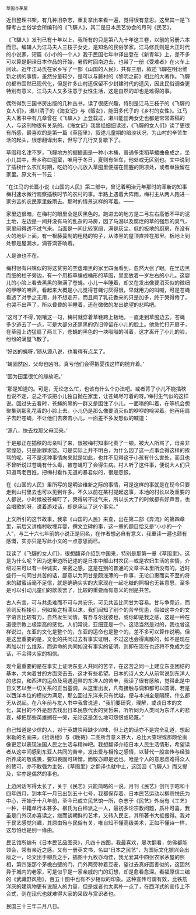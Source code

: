    草囤与茅屋 

   近日整理书架，有几种旧杂志，重复拿出来看一遍，觉得很有意思。这里其一是飞驒考古土俗学会所编刊的《飞驒人》，其二是日本民艺协会的月刊《民艺》。

   《飞驒人》发刊已有十年以上，我所有的只是第八九十年这三卷，以前的另册六本而已。编辑人为江马夫人三枝子女史，是知名的民俗学家。江马修氏则是大正时代的小说家，短篇《小小的一个人》我于民国七年中译出登在《新青年》上，差不多可以算是翻译日本作品的开始，暑假时回南边去，也带了一册《受难者》在火车上阅读。近年江马氏在家乡写了一部《山国的人民》，共有三册，叙述飞驒在明治维新之初的事情，虽然分量较少，是可以与藤村的《黎明之前》相比的大著作。飞驒的都市固然已现代化，但是许多山村还保留不少封建时代的遗风，因此民俗调查更特别有意义，江马夫人又多注意于女性生活，这是自然的却也是难得的事。

   偶然得到三国书房出版的几种丛书，读了很感兴趣，特别是江马三枝子的《飞驒的女人们》，濑川清子的《海女记》与《贩女》，能田多代子的《乡村的女性》。江马夫人著书中有几章曾在《飞驒人》上登载过，濑川能田两女史也都是常常寄稿的人，与这刊物很有关系的。《海女记》我曾经细细读过，《飞驒的女人们》读了更很有所感，最喜欢的是第一篇《草囤里》，叙述儿童期的暗淡状况，为山村的辛苦生活的起头，很想翻译出来，但写了几行又复歇下了。

   草囤和名津不罗，飞驒地方的据插画是一种小木桶，普通多束稻草蟠曲叠成之，坐小儿其中，吾乡称曰囤窠，唯用于冬日，夏则有坐车，他处或无区别也。文中说到了插秧什么农忙时期，吃奶的小儿放入草囤里便摆在田塍的阴凉处，或者单独留在家里。原文有一节云：

   “在江马的长篇小说《山国的人民》第二部中，曾记着明治元年那时的革新的知事梅村速水微行观察插秧时节的农村的事。半路上遇着大阵雨，梅村主从两人跑进一家穷苦的农民家里躲雨去。那时的情景这样的写着。——

   家里边很暗，在梅村的眼里全是灰黑色的。跑进去的地方是二弓左右高低不平的泥土地，左边是一间并没有马的乱杂的马房，因了马溺以及腐烂的草的强烈的臭气，家里闷得透不过气来。当面是一间比较宽阔，满是灰尘，低的板地的厨房，在没有火的地炉上面，有一根藤蔓制的粗糙的钩子，从漆黑的屋顶直挂在那里。板地上到处都是屋漏水，滴答滴答响着。

   人是谁也不在。

   梅村很有兴味似的将这贫穷的空虚暗黑的家里四面看到，忽然大张了眼。在里边黑而细的柱子旁边，有一个用稻草编成桶形的草囤，里面放着一岁左右的小儿。这婴儿的小脸上看去黑黑的聚满了苍蝇。小儿一半睡着，却又在发出像要消灭似的微细的咿咿的啼声。看起来大概是小儿觉得苍蝇讨厌得很，早就用力的叫喊，可是苍蝇看透了对手之无用，并不想走开，而且闻了乳花香来的只是加多，终于哭得倦了，也哭不出声了，所以昏昏的半睡着，还在微微的发出绝望的悲鸣吧。

   ‘这可了不得，’刚嚷这一句，梅村就穿着草鞋跨上板地，一直走到草囤边去。苍蝇多少逃去了一点，可是大部分还黑黑的仍旧停留在小儿的脸上。他急忙打开扇子，在草囤上边猛扇了两三下，苍蝇的黑色的一块嗡嗡的叫着，这才离开了小儿的脸，纷纷的满屋飞散了。

   ‘好凶的蝇呀，’随从源八说，也看得有点呆了。

   ‘蝇固然凶，父母也凶呀。真亏他们会得把婴孩这样的抛弃着。’

   ‘因为田里很忙的缘故吧。’

   ‘那是知道的。可是，无论怎么忙，也该有什么个办法吧。或者背了小儿不能插秧也说不定，总之不该把小儿独自抛在家里，让苍蝇尽叮着的呀。’梅村生气似的这样说。回过头去看时，苍蝇的黑的一群又是围住了小儿，一面嗡的叫着，在等机会想聚集到那乳花香的小脸上去。小儿仍是那么像要消灭似的咿咿的啼哭着。他再用扇子去赶苍蝇，不让他们去袭击小儿，一面差不多发怒似的喊道：

   ‘源八，快去找那父母回来。’

   于是那正在插秧的母亲叫了来，很被梅村知事叱责了一顿。被大人所骂了，母亲非常惶恐，只是谢罪求饶。可是实际上并不明白，为什么因了这一点事会得这样的挨骂的呢。可不是这种事情向来就是如此，也并不见得这于小孩有什么害处，而且也不曾听说过苍蝇有什么毒，被苍蝇叮了会得生病。村人听了这件事，便说大人们只知道骂老百姓，把梅村看作无道的暴君似的，很是怨恨。

   在《山国的人民》里所写的是明治维新之际的事情，可是这样的事就是在现今只要走到山村里去也可以见到许多。不久以前在某村提起这事，本地的村长以及重要的人都说，小时候被苍蝇叮了，哭得转不过气来，所以长大了的时候都有好声音，也会唱歌的呀，说着游戏话，却是承认了这个事实。”

   上文所引的这节故事，我拿《山国的人民》来查，出在第二部《奔流》的第四章里，前后又讲梅村收埋弃婴，撰文立碑的事，这一章的题目恰又是“小小的一个人”，与二十六七年前的小说正是同名，在作者想必自有意义，我重读一遍也颇有感慨，实亦只是写此小文的一点意思而已。

   我读了《飞驒的女人们》，很想翻译介绍到中国来，特别是那第一章《草囤里》，这是为什么呢？因为这里边所记述的是日本中部山村农民—或是农妇生活的实情，介绍过来可以有一种诚实，亲密之感，这是在别的普通的文章书本里所没有的。近时盛行一句同甘共苦的话，鄙意以为同甘是颇浅薄的一件事，无论口惠而实不至的将来的甜蜜话毫不足信，就是确确实实的大家现在一起吃糖的照相也无甚意思，至多是可以引动儿童们的歆羡罢了，比较的重要而有意义的倒是共苦。

   古人有言，可与共患难而不可与共安乐，可见共苦比同甘为容易。甘与争竞近，而苦则反相接引，例如鱼之相濡以沫。我们闻知了别个的苦辛忧患，假如这中介的文字语言比较有力，自然发生同情，有吾与尔犹彼也，或你即是我之感，这是一种在道德宗教上极崇高的感觉。人们常说，亚细亚是一个。这话当然是对的，我也曾这样说过，东亚的文化是整个的，东亚的运命也是整个的，差不多可以算作说明。但是这里重要的是，文化的共同过去有事实证明，不过这也会得离散的，如不是现在再加以什么维系，而运命的共同如没有事实的证明，则即在现在也还将不免成为空话，不会得大家的相信。

   现今最重要的是在事实上证明东亚人共同的苦辛，在这苦之同一上建立东亚团结的基本，共向着甘的方面突击去，这才有些希望。日本的诗人文人从前常说到东洋人的悲哀，和西洋的运命及境遇迥异的东洋人的苦辛，我读了很有感触，觉得此是中日文艺以至一切关系的正当基调，从这里出发，凡有接触与调和都可以圆满，若是以西洋本位的模拟为满足，那么回过东洋来只有优越，便与本洲全是隔膜，什么都无从说起。在八年前与友人书中我曾说道，“我们要研究，理解，或谈日本的文化，其目的不外是想去找出日本民族代表的贤哲来，听听同为人类同为东洋人的悲哀，却把那些英雄搁在一旁，无论这是怎么地可怨恨或轻蔑。”

   自己知道是少信的人，对于英雄崇拜缺少兴味，但上边的话亦不是完全乱道，想起米勒的名画来，《拾落穗》与《晚祷》二图所含意义甚大，总比大查理或那颇伦画像更足以表现法国人民之生活与精神吧。我想翻译介绍日本人民生活情形，希望读者从这中间感到东亚人共同的苦辛，发出爱与相怜之感情，以替代一般宣传与经验所养成的敬或畏，要知畏固可转憎，而敬亦即是远也。唯是个人的意思虑难得众人的赞可，亦不敢强为主张，《草囤里》之翻译也就中止，这回因《飞驒人》而又提及，实亦是偶然的事也。

   上边闲话写得太长了，关于《民艺》只能简略的一说。月刊《民艺》创刊于昭和十四年四月，到本年一月已出到五十七号，我都保存着。日本民艺运动以柳宗悦氏为中心，开始于十八年前，至今已成立民艺馆一所，杂志于《民艺》外尚有《工艺》一种，书籍单行本甚多。柳氏为白桦派之一人，最初多论宗教问题，质朴可喜，我虽是门外汉亦喜读之，继而谈朝鲜的艺术，又转入民艺，其所著书大抵搜得。我对于民艺感觉兴趣，其原由殆与民俗有关，唯自知不懂高级美术，正如不懂诗一样，这恐怕也是别一缘由。

   民艺馆所编有《日本民艺品图录》，凡四十四图，我最喜欢，屡次翻看，仿佛都能领会，常有亲近之感。又有一册英文书，名曰“日本之民艺”，为国际文化振兴会出版之一，论文出于柳氏之手，插图十九枚亦均佳，我尤爱其中四张农家茅屋的照相，第四张那个茅檐白壁的门，门外两旁种着豆麦，望过去真好面善似的，这固然异于城内的老家，可是似乎是一家亲戚的门的幻想，却是愈看愈深。看福原信三编的《武藏野风物》，百五十图中也有不少相似的印象。这种宣传可谓有效，比铁筋洋灰的建筑物更有说服人的力量，但是或者也太素朴一点了，在西洋式的宣传上不合式，则在现代也就难得大家的采取与赏识者也。

   民国三十三年二月八日。

